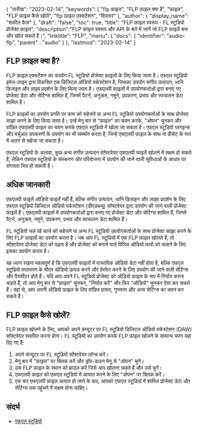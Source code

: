 {
"तारीख": "2023-02-14",
  "keywords": [
"flp फ़ाइल",
"FLP फ़ाइल क्या है",
"फ़ाइल",
"FLP फ़ाइल कैसे खोलें",
"flp फ़ाइल एक्सटेंशन",
"विस्तार"
],
  "author": {
"display_name": "शकील फ़ैज़"
},
"draft": "false",
"toc": true,
"title": "FLP फ़ाइल स्वरूप - FL स्टूडियो प्रोजेक्ट फ़ाइल",
  "description":"FLP फ़ाइल स्वरूप और API के बारे में जानें जो FLP फ़ाइलें बना और खोल सकते हैं।",
"linktitle": "FLP",
  "menu": {
    "docs": {
      "identifier": "audio-flp",
"parent" : "audio"
}
},
"lastmod": "2023-02-14"
}

## FLP फ़ाइल क्या है?

FLP फ़ाइल एक्सटेंशन का उपयोग FL स्टूडियो प्रोजेक्ट फ़ाइलों के लिए किया जाता है। एफएल स्टूडियो इमेज-लाइन द्वारा विकसित एक डिजिटल ऑडियो वर्कस्टेशन है, जिसका उपयोग संगीत उत्पादन, ध्वनि डिजाइन और लाइव प्रदर्शन के लिए किया जाता है। एफएलपी फाइलों में उपयोगकर्ताओं द्वारा बनाए गए प्रोजेक्ट डेटा और सेटिंग्स शामिल हैं, जिनमें पैटर्न, अनुक्रम, नमूने, उपकरण, प्रभाव और स्वचालन डेटा शामिल हैं।

FLP फ़ाइलों का उपयोग प्रगति पर काम को सहेजने या अन्य FL स्टूडियो उपयोगकर्ताओं के साथ प्रोजेक्ट साझा करने के लिए किया जाता है। उन्हें मेनू बार से "फ़ाइल" का चयन करके, "ओपन" चुनकर और वांछित एफएलपी फ़ाइल का चयन करके एफएल स्टूडियो में खोला जा सकता है। एफएल स्टूडियो प्लगइन्स और वर्चुअल उपकरणों के उपयोग का भी समर्थन करता है, जिन्हें एफएलपी फ़ाइल के साथ या प्रीसेट के रूप में अलग से सहेजा जा सकता है।

एफएल स्टूडियो के अलावा, कुछ अन्य संगीत उत्पादन सॉफ्टवेयर एफएलपी फाइलें खोलने में सक्षम हो सकते हैं, लेकिन एफएल स्टूडियो के संस्करण और परियोजना में उपयोग की जाने वाली सुविधाओं के आधार पर संगतता भिन्न हो सकती है।

## अधिक जानकारी

एफएलपी फाइलें ऑडियो फाइलें नहीं हैं, बल्कि संगीत उत्पादन, ध्वनि डिजाइन और लाइव प्रदर्शन के लिए एफएल स्टूडियो डिजिटल ऑडियो वर्कस्टेशन (डीएडब्ल्यू) सॉफ्टवेयर द्वारा उपयोग की जाने वाली प्रोजेक्ट फाइलें हैं। एफएलपी फाइलों में उपयोगकर्ताओं द्वारा बनाए गए प्रोजेक्ट डेटा और सेटिंग्स शामिल हैं, जिनमें पैटर्न, अनुक्रम, नमूने, उपकरण, प्रभाव और स्वचालन डेटा शामिल हैं।

FL स्टूडियो चल रहे कार्य को सहेजने या अन्य FL स्टूडियो उपयोगकर्ताओं के साथ प्रोजेक्ट साझा करने के लिए FLP फ़ाइलों का उपयोग करता है। जब आप FL स्टूडियो में एक FLP फ़ाइल खोलते हैं, तो सॉफ़्टवेयर प्रोजेक्ट डेटा को पढ़ता है और प्रोजेक्ट को बनाने वाले विभिन्न ऑडियो तत्वों को चलाने के लिए इसका उपयोग करता है।

यह ध्यान रखना महत्वपूर्ण है कि एफएलपी फाइलों में वास्तविक ऑडियो डेटा नहीं होता है, बल्कि एफएल स्टूडियो वातावरण के भीतर ऑडियो उत्पन्न करने और हेरफेर करने के लिए उपयोग की जाने वाली सेटिंग्स और पैरामीटर होते हैं। यदि आप अपने FL स्टूडियो प्रोजेक्ट को ऑडियो फ़ाइल के रूप में निर्यात करना चाहते हैं, तो आप मेनू बार से "फ़ाइल" चुनकर, "निर्यात करें" और फिर "ऑडियो" चुनकर ऐसा कर सकते हैं। वहां से, आप अपनी ऑडियो फ़ाइल के लिए वांछित प्रारूप, गुणवत्ता और अन्य सेटिंग्स का चयन कर सकते हैं।

## FLP फ़ाइल कैसे खोलें?

FLP फ़ाइल खोलने के लिए, आपको अपने कंप्यूटर पर FL स्टूडियो डिजिटल ऑडियो वर्कस्टेशन (DAW) सॉफ़्टवेयर स्थापित करना होगा। FL स्टूडियो का उपयोग करके FLP फ़ाइल खोलने के सामान्य चरण यहां दिए गए हैं:

1. अपने कंप्यूटर पर FL स्टूडियो सॉफ़्टवेयर लॉन्च करें।
2. मेनू बार में "फ़ाइल" पर क्लिक करें और ड्रॉप-डाउन मेनू से "ओपन" चुनें।
3. उस FLP फ़ाइल के स्थान को ब्राउज़ करें जिसे आप खोलना चाहते हैं और उसे चुनें।
4. एफएलपी फ़ाइल को एफएल स्टूडियो में आयात करने के लिए "ओपन" पर क्लिक करें।
5. एक बार एफएलपी फ़ाइल आयात हो जाने के बाद, आपको एफएल स्टूडियो में शामिल प्रोजेक्ट डेटा और सेटिंग्स तक पहुंचने में सक्षम होना चाहिए।

## संदर्भ
* [एफएल स्टूडियो](https://en.wikipedia.org/wiki/FL_Studio)

